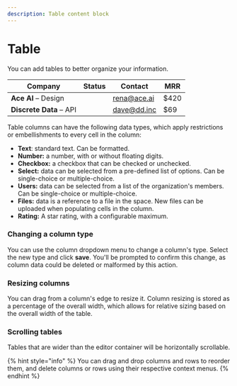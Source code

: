 ```yaml
---
description: Table content block
---
```


# Table

You can add tables to better organize your information.

<table><thead><tr><th>Company</th><th data-type="select">Status</th><th>Contact</th><th>MRR</th></tr></thead><tbody><tr><td><strong>Ace AI</strong> – Design</td><td></td><td><a href="mailto:noreply@gitbook.com">rena@ace.ai</a></td><td>$420</td></tr><tr><td><strong>Discrete Data</strong> – API</td><td></td><td><a href="mailto:noreply@gitbook.com">dave@dd.inc</a></td><td>$69</td></tr></tbody></table>

Table columns can have the following data types, which apply restrictions or embellishments to every cell in the column:

* **Text**: standard text. Can be formatted.
* **Number:** a number, with or without floating digits.
* **Checkbox:** a checkbox that can be checked or unchecked.
* **Select:** data can be selected from a pre-defined list of options. Can be single-choice or multiple-choice.
* **Users:** data can be selected from a list of the organization's members. Can be single-choice or multiple-choice.
* **Files:** data is a reference to a file in the space. New files can be uploaded when populating cells in the column.
* **Rating:** A star rating, with a configurable maximum.

### Changing a column type

You can use the column dropdown menu to change a column's type. Select the new type and click **save**. You'll be prompted to confirm this change, as column data could be deleted or malformed by this action.

### Resizing columns

You can drag from a column's edge to resize it. Column resizing is stored as a percentage of the overall width, which allows for relative sizing based on the overall width of the table.

### Scrolling tables

Tables that are wider than the editor container will be horizontally scrollable.

{% hint style="info" %}
You can drag and drop columns and rows to reorder them, and delete columns or rows using their respective context menus.
{% endhint %}

